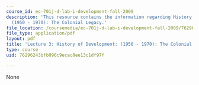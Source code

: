 ```yaml
---
course_id: ec-701j-d-lab-i-development-fall-2009
description: 'This resource contains the information regarding History of Development:
  (1950 - 1970): The Colonial Legacy.'
file_location: /coursemedia/ec-701j-d-lab-i-development-fall-2009/76296243bfb096c9ecac8ee13c1df97f_MITEC_701JF09_lec03_nb.pdf
file_type: application/pdf
layout: pdf
title: 'Lecture 3: History of Development: (1950 - 1970): The Colonial Legacy'
type: course
uid: 76296243bfb096c9ecac8ee13c1df97f

---
```

None